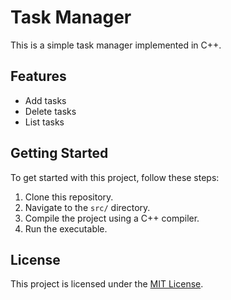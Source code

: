 # Task Manager

This is a simple task manager implemented in C++.

## Features

- Add tasks
- Delete tasks
- List tasks

## Getting Started

To get started with this project, follow these steps:

1. Clone this repository.
2. Navigate to the `src/` directory.
3. Compile the project using a C++ compiler.
4. Run the executable.

## License

This project is licensed under the [MIT License](docs/LICENSE).
